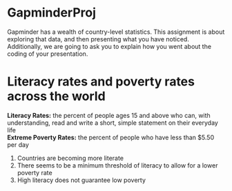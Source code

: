 # GapminderProj
Gapminder has a wealth of country-level statistics.  This assignment is about exploring that data, and then presenting what you have noticed.  Additionally, we are going to ask you to explain how you went about the coding of your presentation. 

# Literacy rates and poverty rates across the world

**Literacy Rates:**  the percent of people ages 15 and above who can, with understanding, read and write a short, simple statement on their everyday life  
**Extreme Poverty Rates:** the percent of people who have less than $5.50 per day

1. Countries are becoming more literate
2. There seems to be a minimum threshold of literacy to allow for a lower poverty rate
3. High literacy does not guarantee low poverty
